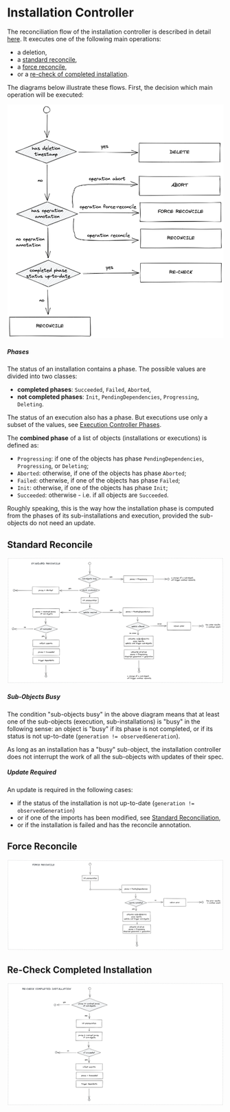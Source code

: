 # Installation Controller

The reconciliation flow of the installation controller is described in detail [here](./reconciliation_flow.md).
It executes one of the following main operations:

- a deletion,
- a [standard reconcile](#standard-reconcile),
- a [force reconcile](#force-reconcile),
- or a [re-check of completed installation](#re-check-completed-installation).

The diagrams below illustrate these flows. First, the decision which main operation will be executed: 

![inst-main-reconcile](images/inst-main-reconcile.png)

##### Phases

The status of an installation contains a phase. The possible values are divided into two classes:
- **completed phases**: `Succeeded`, `Failed`, `Aborted`,
- **not completed phases**: `Init`, `PendingDependencies`, `Progressing`, `Deleting`.

The status of an execution also has a phase. But executions use only a subset of the values, see 
[Execution Controller Phases](./execution_controller.md#phases).

The **combined phase** of a list of objects (installations or executions) is defined as:
- `Progressing`: if one of the objects has phase `PendingDependencies`, `Progressing`, or `Deleting`;
- `Aborted`:     otherwise, if one of the objects has phase `Aborted`;
- `Failed`:      otherwise, if one of the objects has phase `Failed`;
- `Init`:        otherwise, if one of the objects has phase `Init`;
- `Succeeded`:   otherwise - i.e. if all objects are `Succeeded`.

Roughly speaking, this is the way how the installation phase is computed from the phases of its sub-installations and
execution, provided the sub-objects do not need an update.


## Standard Reconcile

![inst-standard-reconcile](images/inst-standard-reconcile.png)

##### Sub-Objects Busy

The condition "sub-objects busy" in the above diagram means that at least one of the sub-objects (execution, 
sub-installations) is "busy" in the following sense: an object is "busy" if its phase is not completed, 
or if its status is not up-to-date (`generation != observedGeneration`).

As long as an installation has a "busy" sub-object, the installation controller does not interrupt the work of all the
sub-objects with updates of their spec.


##### Update Required

An update is required in the following cases:

- if the status of the installation is not up-to-date (`generation != observedGeneration`) 
- or if one of the imports has been modified, see [Standard Reconciliation](./reconciliation_flow.md#standard-reconciliation),
- or if the installation is failed and has the reconcile annotation. 


## Force Reconcile

![inst-force-reconcile](images/inst-force-reconcile.png)

## Re-Check Completed Installation

![Re-Check Completed Installation](images/inst-recheck-completed.png)
